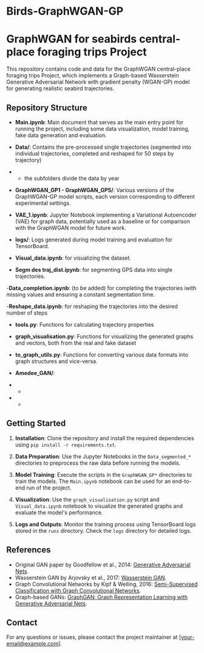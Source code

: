 # Birds-GraphWGAN-GP


# GraphWGAN for seabirds central-place foraging trips Project

This repository contains code and data for the GraphWGAN central-place foraging trips Project, which implements a Graph-based Wasserstein Generative Adversarial Network with gradient penalty (WGAN-GP) model for generating realistic seabird trajectories.

## Repository Structure

- **Main.ipynb**: Main document that serves as the main entry point for running the project, including some data visualization, model training, fake data generation and evaluation.

- **Data/**: Contains the pre-processed single trajectories (segmented into individual trajectories, completed and reshaped for 50 steps by trajectory)
- - the subfolders divide the data by year

- **GraphWGAN_GP1 - GraphWGAN_GP5/**: Various versions of the GraphWGAN-GP model scripts, each version corresponding to different experimental settings.

- **VAE_1.ipynb**: Jupyter Notebook implementing a Variational Autoencoder (VAE) for graph data, potentially used as a baseline or for comparison with the GraphWGAN model for future work.



- **logs/**: Logs generated during model training and evaluation for TensorBoard.


- **Visual_data.ipynb**: for visualizing the dataset.

- **Segm des traj_dist.ipynb**: for segmenting GPS data into single trajectories.

-**Data_completion.ipynb**: (to be added) for completing the trajectories iwith missing values and ensuring a constant segmentation time.

-**Reshape_data.ipynb**: for reshaping the trajectories into the desired number of steps



- **tools.py**: Functions for calculating trajectory properties

- **graph_visualisation.py**: Functions for visualizing the generated graphs and vectors, both from the real and fake dataset

- **to_graph_utils.py**: Functions for converting various data formats into graph structures and vice-versa.




- **Amedee_GAN/**:
- - 
- -


## Getting Started

1. **Installation**: Clone the repository and install the required dependencies using `pip install -r requirements.txt`.

2. **Data Preparation**: Use the Jupyter Notebooks in the `Data_segmented_*` directories to preprocess the raw data before running the models.

3. **Model Training**: Execute the scripts in the `GraphWGAN_GP*` directories to train the models. The `Main.ipynb` notebook can be used for an end-to-end run of the project.

4. **Visualization**: Use the `graph_visualisation.py` script and `Visual_data.ipynb` notebook to visualize the generated graphs and evaluate the model's performance.

5. **Logs and Outputs**: Monitor the training process using TensorBoard logs stored in the `runs` directory. Check the `logs` directory for detailed logs.

## References

- Original GAN paper by Goodfellow et al., 2014: [Generative Adversarial Nets](https://arxiv.org/abs/1406.2661).
- Wasserstein GAN by Arjovsky et al., 2017: [Wasserstein GAN](https://arxiv.org/abs/1701.07875).
- Graph Convolutional Networks by Kipf & Welling, 2016: [Semi-Supervised Classification with Graph Convolutional Networks](https://arxiv.org/abs/1609.02907).
- Graph-based GANs: [GraphGAN: Graph Representation Learning with Generative Adversarial Nets](https://arxiv.org/abs/1802.08708).

## Contact

For any questions or issues, please contact the project maintainer at [your-email@example.com].
